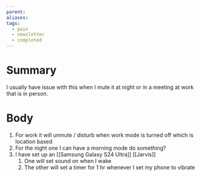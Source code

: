 ```yaml
---
parent: 
aliases: 
tags:
  - pain
  - newsletter
  - completed
---
```

# Summary 
I usually have issue with this when I mute it at night or in a meeting at work that is in person. 
# Body
1. For work it will unmute / disturb when work mode is turned off which is location based
2. For the night one I can have a morning mode do something?
3. I have set up an [[Samsung Galaxy S24 Ultra]] [[Jarvis]]
	1. One will set sound on when I wake
	2. The other will set a timer for 1 hr whenever I set my phone to vibrate